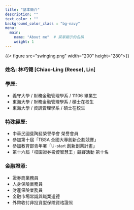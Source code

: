 ```yaml
---
title: "基本簡介"
description: ""
text_color : ""
background_color_class : "bg-navy"
menu:
  main:
    name: "About me"  # 菜單顯示的名稱
    weight: 1
---
```

{{< figure src="swinging.png"  width="200" height="280">}}

### **姓名:** 林巧翎 [Chiao-Ling (Reese), Lin]

### **學歷:** 
- 義守大學 / 財務金融管理學系 / 11106 畢業生
- 東海大學 / 財務金融管理學系 / 碩士在校生
- 東海大學 / 資訊管理學系 / 碩士在校生

### **特殊經歷:**
- 中華民國斐陶斐榮譽學會 榮譽會員
- 參加第十屆「TBSA 全國大專創新企劃競賽」
- 參加教育部青年署「U-start 創新創業計畫」
- 第十六屆「校園證券投資智慧王」競賽活動 第十名

### **金融證照:**
- 證券商業務員
- 人身保險業務員
- 財產保險業務員
- 金融市場常識與職業道德
- 外幣收付非投資型保險資格證照
